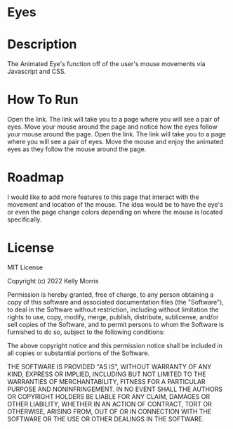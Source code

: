 # Eyes

# Description
The Animated Eye's function off of the user's mouse movements via Javascript and CSS.
# How To Run
Open the link. The link will take you to a page where you will see a pair of eyes. Move your mouse around the page and notice how the eyes follow your mouse around the page.
Open the link. The link will take you to a page where you will see a pair of eyes. Move the mouse and enjoy the animated eyes as they follow the mouse around the page. 
# Roadmap
I would like to add more features to this page that interact with the movement and location of the mouse.
The idea would be to have the eye's or even the page change colors depending on where the mouse is located specifically.
# License
MIT License

Copyright (c) 2022 Kelly Morris

Permission is hereby granted, free of charge, to any person obtaining a copy
of this software and associated documentation files (the "Software"), to deal
in the Software without restriction, including without limitation the rights
to use, copy, modify, merge, publish, distribute, sublicense, and/or sell
copies of the Software, and to permit persons to whom the Software is
furnished to do so, subject to the following conditions:

The above copyright notice and this permission notice shall be included in all
copies or substantial portions of the Software.

THE SOFTWARE IS PROVIDED "AS IS", WITHOUT WARRANTY OF ANY KIND, EXPRESS OR
IMPLIED, INCLUDING BUT NOT LIMITED TO THE WARRANTIES OF MERCHANTABILITY,
FITNESS FOR A PARTICULAR PURPOSE AND NONINFRINGEMENT. IN NO EVENT SHALL THE
AUTHORS OR COPYRIGHT HOLDERS BE LIABLE FOR ANY CLAIM, DAMAGES OR OTHER
LIABILITY, WHETHER IN AN ACTION OF CONTRACT, TORT OR OTHERWISE, ARISING FROM,
OUT OF OR IN CONNECTION WITH THE SOFTWARE OR THE USE OR OTHER DEALINGS IN THE
SOFTWARE.


